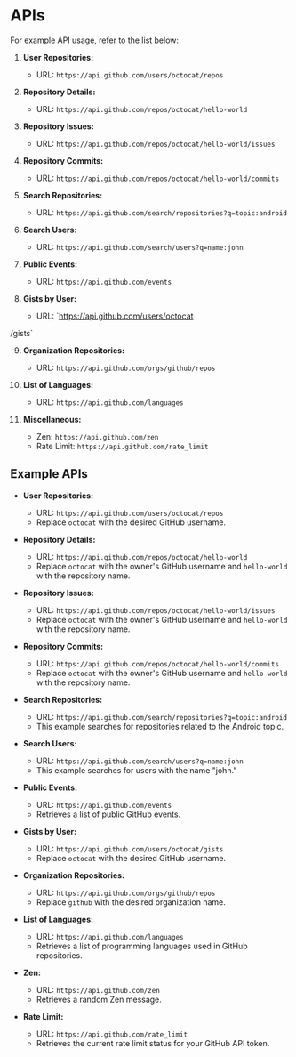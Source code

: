 
# APIs
For example API usage, refer to the list below:

1. **User Repositories:**
   - URL: `https://api.github.com/users/octocat/repos`

2. **Repository Details:**
   - URL: `https://api.github.com/repos/octocat/hello-world`

3. **Repository Issues:**
   - URL: `https://api.github.com/repos/octocat/hello-world/issues`

4. **Repository Commits:**
   - URL: `https://api.github.com/repos/octocat/hello-world/commits`

5. **Search Repositories:**
   - URL: `https://api.github.com/search/repositories?q=topic:android`

6. **Search Users:**
   - URL: `https://api.github.com/search/users?q=name:john`

7. **Public Events:**
   - URL: `https://api.github.com/events`

8. **Gists by User:**
   - URL: `https://api.github.com/users/octocat

/gists`

9. **Organization Repositories:**
    - URL: `https://api.github.com/orgs/github/repos`

10. **List of Languages:**
    - URL: `https://api.github.com/languages`

11. **Miscellaneous:**
    - Zen: `https://api.github.com/zen`
    - Rate Limit: `https://api.github.com/rate_limit`

## Example APIs

- **User Repositories:**
   - URL: `https://api.github.com/users/octocat/repos`
   - Replace `octocat` with the desired GitHub username.

- **Repository Details:**
   - URL: `https://api.github.com/repos/octocat/hello-world`
   - Replace `octocat` with the owner's GitHub username and `hello-world` with the repository name.

- **Repository Issues:**
   - URL: `https://api.github.com/repos/octocat/hello-world/issues`
   - Replace `octocat` with the owner's GitHub username and `hello-world` with the repository name.

- **Repository Commits:**
   - URL: `https://api.github.com/repos/octocat/hello-world/commits`
   - Replace `octocat` with the owner's GitHub username and `hello-world` with the repository name.

- **Search Repositories:**
   - URL: `https://api.github.com/search/repositories?q=topic:android`
   - This example searches for repositories related to the Android topic.

- **Search Users:**
   - URL: `https://api.github.com/search/users?q=name:john`
   - This example searches for users with the name "john."

- **Public Events:**
   - URL: `https://api.github.com/events`
   - Retrieves a list of public GitHub events.

- **Gists by User:**
   - URL: `https://api.github.com/users/octocat/gists`
   - Replace `octocat` with the desired GitHub username.

- **Organization Repositories:**
    - URL: `https://api.github.com/orgs/github/repos`
    - Replace `github` with the desired organization name.

- **List of Languages:**
    - URL: `https://api.github.com/languages`
    - Retrieves a list of programming languages used in GitHub repositories.

- **Zen:**
    - URL: `https://api.github.com/zen`
    - Retrieves a random Zen message.

- **Rate Limit:**
    - URL: `https://api.github.com/rate_limit`
    - Retrieves the current rate limit status for your GitHub API token.
